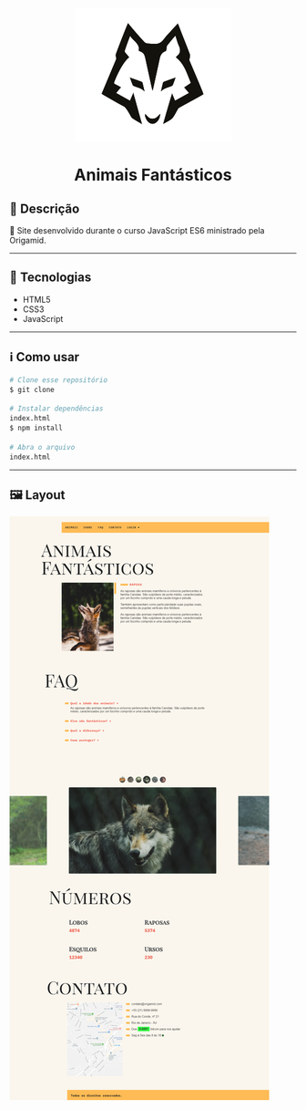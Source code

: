 <p align="center"><img src="/img/lobo.png"></p> 
<h1 align="center">Animais Fantásticos<br></h1>

## 🔖 Descrição
🐺  Site desenvolvido durante o curso JavaScript ES6 ministrado pela Origamid.


---

## 🚀 Tecnologias

* HTML5
* CSS3
* JavaScript

---

## ℹ️ Como usar
```bash
# Clone esse repositório
$ git clone 

# Instalar dependências
index.html
$ npm install

# Abra o arquivo
index.html
```
---

## 🖼 Layout
![Layout Animais Fantasticos](/img/layout.png)


